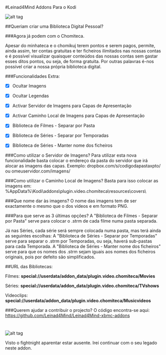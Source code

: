#Leinad4Mind Addons Para o Kodi

![alt tag](http://i.imgur.com/oiYJPZ5.jpg)

##Queriam criar uma Biblioteca Digital Pessoal?

###Agora já podem com o Chomiteca.

Apesar do minhateca e o chomikuj terem pontos e serem pagos, permite, ainda assim, ter contas gratuitas e ter ficheiros ilimitados nas nossas contas e é possível visualizar quaisquer conteúdos das nossas contas sem gastar esses ditos pontos, ou seja, de forma gratuita.
Por outras palavras é-nos possível criar a nossa própria biblioteca digital.

###Funcionalidades Extra:
- [x] Ocultar Imagens
- [x] Ocultar Legendas
- [x] Activar Servidor de Imagens para Capas de Apresentação
- [x] Activar Caminho Local de Imagens para Capas de Apresentação
- [x] Biblioteca de Filmes - Separar por Pasta
- [x] Biblioteca de Séries - Separar por Temporadas
- [x] Biblioteca de Séries - Manter nome dos ficheiros


###Como utilizar o Servidor de Imagens?
Para utilizar esta nova funcionalidade basta colocar o endereço da pasta do servidor que irá alocar as imagens das capas.
Exemplo: dropbox.com/s/codigodapastaxpto/ ou omeuservidor.com/imagens/

###Como utilizar o Caminho Local de Imagens?
Basta para isso colocar as imagens em: %AppData%\Kodi\addons\plugin.video.chomiteca\resources\covers\

###Que nome dar às imagens?
O nome das imagens tem de ser exactamente o mesmo que o dos vídeos e em formato PNG.

###Para que serve as 3 últimas opções?
A "Biblioteca de Filmes - Separar por Pasta" serve para colocar o .strm de cada filme numa pasta separada.

Já nas Séries, cada série será sempre colocada numa pasta, mas terá ainda as seguintes escolhas:
A "Biblioteca de Séries - Separar por Temporadas" serve para separar o .strm por Temporadas, ou seja, haverá sub-pastas para cada Temporada.
A "Biblioteca de Séries - Manter nome dos ficheiros" serve para que os nomes dos .strm sejam iguais aos nomes dos ficheiros originais, pois por defeito são simplificados.


##URL das Bibliotecas:

Filmes: **special://userdata/addon_data/plugin.video.chomiteca/Movies**

Séries: **special://userdata/addon_data/plugin.video.chomiteca/TVshows**

Videoclips: **special://userdata/addon_data/plugin.video.chomiteca/Musicvideos**

###Querem ajudar a contribuir o projecto?
O código encontra-se aqui: https://github.com/Leinad4Mind/Leinad4Mind-xbmc-addons


#

![alt tag](http://i.imgur.com/gN9mhcy.png)

Visto o fightnight aparentar estar ausente. Irei continuar com o seu legado neste addon.

